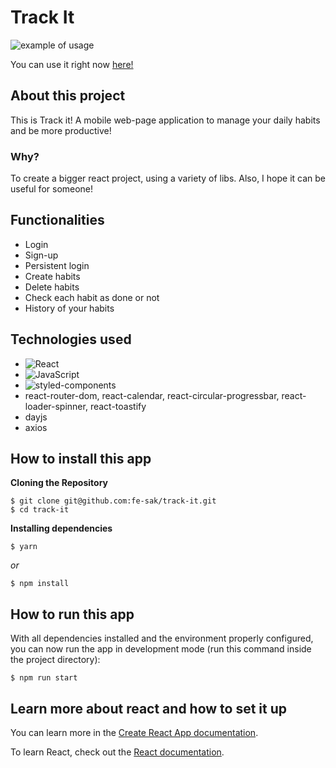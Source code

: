 # Track It

<img src="https://media.giphy.com/media/62Yp8060L4xsbGPkYA/giphy.gif" alt='example of usage' />

You can use it right now [here!](projeto-10-track-it-six.vercel.app)

## About this project

This is Track it! A mobile web-page application to manage your daily habits and be more productive!

### Why?

To create a bigger react project, using a variety of libs. Also, I hope it can be useful for someone! 

## Functionalities

- Login
- Sign-up
- Persistent login
- Create habits
- Delete habits
- Check each habit as done or not
- History of your habits

## Technologies used

- ![React](https://img.shields.io/badge/-React-05122A?style=flat&logo=react)&nbsp;
- ![JavaScript](https://img.shields.io/badge/-JavaScript-05122A?style=flat&logo=javascript)&nbsp;
- ![styled-components](https://img.shields.io/badge/-styled--components-05122A?style=flat&logo=styled-components)
- react-router-dom, react-calendar, react-circular-progressbar, react-loader-spinner, react-toastify
- dayjs
- axios

## How to install this app

  **Cloning the Repository**

```
$ git clone git@github.com:fe-sak/track-it.git
$ cd track-it
```

**Installing dependencies**

```
$ yarn
```

_or_

```
$ npm install
```

## How to run this app

With all dependencies installed and the environment properly configured, you can now run the app in development mode (run this command inside the project directory):

```
$ npm run start
```

## Learn more about react and how to set it up

You can learn more in the [Create React App documentation](https://facebook.github.io/create-react-app/docs/getting-started).

To learn React, check out the [React documentation](https://reactjs.org/).
